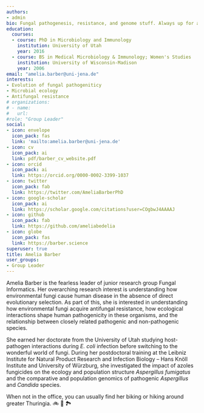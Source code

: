 ```yaml
---
authors:
- admin
bio: Fungal pathogenesis, resistance, and genome stuff. Always up for an adventure or bike ride.
education:
  courses:
  - course: PhD in Microbiology and Immunology
    institution: University of Utah
    year: 2016
  - course: BS in Medical Microbiology & Immunology; Women's Studies
    institution: University of Wisconsin-Madison
    year: 2006
email: "amelia.barber@uni-jena.de"
interests:
- Evolution of fungal pathogeniticy
- Microbial ecology
- Antifungal resistance
# organizations:
# - name: 
#   url: 
#role: "Group Leader"
social:
- icon: envelope
  icon_pack: fas
  link: 'mailto:amelia.barber@uni-jena.de'
- icon: cv
  icon_pack: ai
  link: pdf/barber_cv_website.pdf
- icon: orcid
  icon_pack: ai
  link: https://orcid.org/0000-0002-3399-1037
- icon: twitter
  icon_pack: fab
  link: https://twitter.com/AmeliaBarberPhD
- icon: google-scholar
  icon_pack: ai
  link: https://scholar.google.com/citations?user=COgbwJ4AAAAJ
- icon: github
  icon_pack: fab
  link: https://github.com/ameliabedelia
- icon: globe
  icon_pack: fas
  link: https://barber.science
superuser: true
title: Amelia Barber
user_groups:
- Group Leader
---
```


Amelia Barber is the fearless leader of junior research group Fungal Informatics. Her overarching research interest is understanding how environmental fungi cause human disease in the absence of direct evolutionary selection. As part of this, she is interested in understanding how environmental fungi acquire antifungal resistance, how ecological interactions shape human pathogenicity in these organisms, and the relationship between closely related pathogenic and non-pathogenic species. 

She earned her doctorate from the University of Utah studying host-pathogen interactions during *E. coli* infection before switching to the wonderful world of fungi. During her postdoctoral training at the Leibniz Institute for Natural Product Research and Infection Biology – Hans Knöll Institute and University of Würzburg, she investigated the impact of azoles fungicides on the ecology and population structure *Aspergillus fumigatus* and the comparative and population genomics of pathogenic *Aspergillus* and *Candida* species.

When not in the office, you can usually find her biking or hiking around greater Thuringia.  :bike: :athletic_shoe: :national_park:


